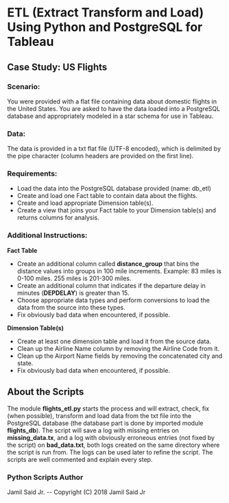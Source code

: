 # ETL (Extract Transform and Load) Using Python and PostgreSQL for Tableau

## Case Study: US Flights

### Scenario:
You were provided with a flat file containing data about domestic flights in the United States. You are asked to have the data loaded into a PostgreSQL database and appropriately modeled in a star schema for use in Tableau.

### Data:
The data is provided in a txt flat file (UTF-8 encoded), which is delimited by the pipe character (column headers are provided on the first line). 

### Requirements:
* Load the data into the PostgreSQL database provided (name: db_etl)
* Create and load one Fact table to contain data about the flights.
* Create and load appropriate Dimension table(s).
* Create a view that joins your Fact table to your Dimension table(s) and returns columns for analysis.

### Additional Instructions:
**Fact Table**
* Create an additional column called **distance_group** that bins the distance values into groups in 100 mile increments. Example: 83 miles is 0-100 miles. 255 miles is 201-300 miles.
* Create an additional column that indicates if the departure delay in minutes (**DEPDELAY**) is greater than 15.
* Choose appropriate data types and perform conversions to load the data from the source into these types.
* Fix obviously bad data when encountered, if possible.

**Dimension Table(s)**
* Create at least one dimension table and load it from the source data.
* Clean up the Airline Name column by removing the Airline Code from it.
* Clean up the Airport Name fields by removing the concatenated city and state.
* Fix obviously bad data when encountered, if possible.

## About the Scripts
The module **flights_etl.py** starts the process and will extract, check, fix (when possible), transform and load data from the txt file into the PostgreSQL database (the database part is done by imported module **flights_db**). The script will save a log with missing entries on **missing_data.tx**, and a log with obviously erroneous entries (not fixed by the script) on **bad_data.txt**, both logs created on the same directory where the script is run from. The logs can be used later to refine the script. The scripts are well commented and explain every step.

### Python Scripts Author
Jamil Said Jr. -- Copyright (C) 2018 Jamil Said Jr

